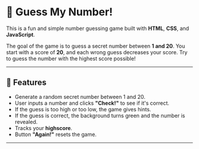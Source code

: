 # 🎯 Guess My Number!

This is a fun and simple number guessing game built with **HTML**, **CSS**, and **JavaScript**.

The goal of the game is to guess a secret number between **1 and 20**. You start with a score of **20**, and each wrong guess decreases your score. Try to guess the number with the highest score possible!

---




## 🚀 Features

- Generate a random secret number between 1 and 20.
- User inputs a number and clicks **"Check!"** to see if it's correct.
- If the guess is too high or too low, the game gives hints.
- If the guess is correct, the background turns green and the number is revealed.
- Tracks your **highscore**.
- Button **"Again!"** resets the game.

---



